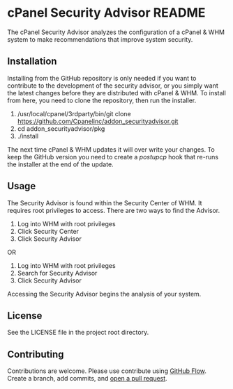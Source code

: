 # cPanel Security Advisor README

The cPanel Security Advisor analyzes the configuration of a cPanel & WHM system to make recommendations that improve system security.

## Installation

Installing from the GitHub repository is only needed if you want to contribute to the development of the security advisor, or you simply want the latest changes before they are distributed with cPanel & WHM. To install from here, you need to clone the repository, then run the installer.

 1. /usr/local/cpanel/3rdparty/bin/git clone https://github.com/Cpanelinc/addon_securityadvisor.git
 2. cd addon_securityadvisor/pkg
 3. ./install

The next time cPanel & WHM updates it will over write your changes. To keep the GitHub version you need to create a *postupcp* hook that re-runs the installer at the end of the update.

## Usage

The Security Advisor is found within the Security Center of WHM. It requires root privileges to access. There are two ways to find the Advisor.

 1. Log into WHM with root privileges
 2. Click Security Center
 3. Click Security Advisor

OR

 1. Log into WHM with root privileges
 2. Search for Security Advisor
 3. Click Security Advisor

Accessing the Security Advisor begins the analysis of your system.

## License

See the LICENSE file in the project root directory.

## Contributing

Contributions are welcome. Please use contribute using [GitHub Flow](https://guides.github.com/introduction/flow/). Create a branch, add commits, and [open a pull request](https://github.com/cpanelinc/addon_securityadvisor/compare/).

